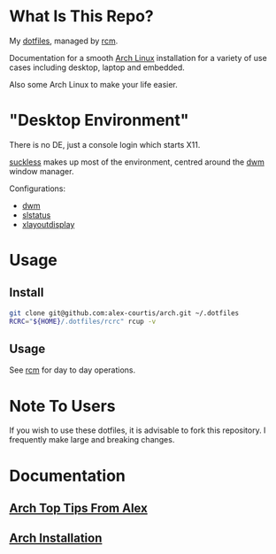 # What Is This Repo?

My [dotfiles](http://dotfiles.github.io), managed by [rcm](https://github.com/thoughtbot/rcm).

Documentation for a smooth [Arch Linux](https://www.archlinux.org/) installation for a variety of use cases including desktop, laptop and embedded.

Also some Arch Linux to make your life easier.

# "Desktop Environment"

There is no DE, just a console login which starts X11.

[suckless](http://suckless.org/) makes up most of the environment, centred around the [dwm](http://dwm.suckless.org/) window manager.

Configurations:
* [dwm](https://github.com/alex-courtis/dwm/)
* [slstatus](https://github.com/alex-courtis/slstatus/)
* [xlayoutdisplay](https://github.com/alex-courtis/xlayoutdisplay/)

# Usage

## Install

```sh
git clone git@github.com:alex-courtis/arch.git ~/.dotfiles
RCRC="${HOME}/.dotfiles/rcrc" rcup -v
```

## Usage

See [rcm](https://github.com/thoughtbot/rcm) for day to day operations.

# Note To Users

If you wish to use these dotfiles, it is advisable to fork this repository. I frequently make large and breaking changes.

# Documentation

## [Arch Top Tips From Alex](doc/arch-tips.md)

## [Arch Installation](doc/arch-install.md)
